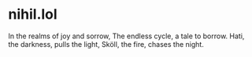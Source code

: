 # nihil.lol
In the realms of joy and sorrow,
The endless cycle, a tale to borrow.
Hati, the darkness, pulls the light,
Sköll, the fire, chases the night.